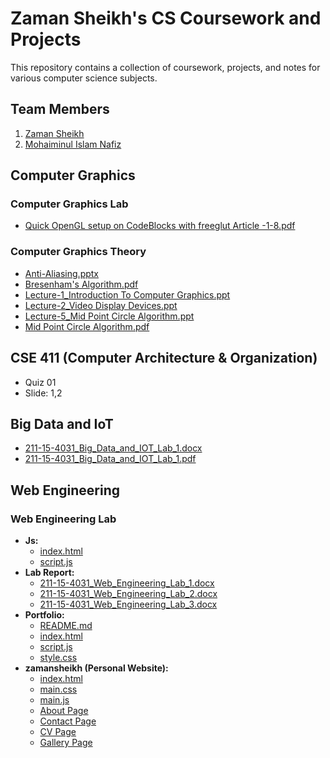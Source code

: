 # Zaman Sheikh's CS Coursework and Projects

This repository contains a collection of coursework, projects, and notes for various computer science subjects.

## Team Members

1. [Zaman Sheikh](https://github.com/zamansheikh/)
2. [Mohaiminul Islam Nafiz](https://github.com/Nafiz4041)

## Computer Graphics

### Computer Graphics Lab
- [Quick OpenGL setup on CodeBlocks with freeglut Article -1-8.pdf](Computer_Graphics_Lab/Quick%20OpenGL%20setup%20on%20CodeBlocks%20with%20freeglut%20Article%20-1-8.pdf)

### Computer Graphics Theory
- [Anti-Aliasing.pptx](Computer_Graphics_Theory/Anti-Aliasing.pptx)
- [Bresenham's Algorithm.pdf](Computer_Graphics_Theory/Bresenham's%20Algorithm.pdf)
- [Lecture-1_Introduction To Computer Graphics.ppt](Computer_Graphics_Theory/Lecture-1_Introduction%20To%20Computer%20Graphics.ppt)
- [Lecture-2_Video Display Devices.ppt](Computer_Graphics_Theory/Lecture-2_%20Video%20Display%20Devices.ppt)
- [Lecture-5_Mid Point Circle Algorithm.ppt](Computer_Graphics_Theory/Lecture-5_Mid%20Point%20Circle%20Algorithm.ppt)
- [Mid Point Circle Algorithm.pdf](Computer_Graphics_Theory/Mid%20Point%20Circle%20Algorithm.pdf)

## CSE 411 (Computer Architecture & Organization)

- Quiz 01
- Slide: 1,2

## Big Data and IoT

- [211-15-4031_Big_Data_and_IOT_Lab_1.docx](Big%20Data%20and%20IOT/211-15-4031_Big_Data_and_IOT_Lab_1.docx)
- [211-15-4031_Big_Data_and_IOT_Lab_1.pdf](Big%20Data%20and%20IOT/211-15-4031_Big_Data_and_IOT_Lab_1.pdf)

## Web Engineering

### Web Engineering Lab
- **Js:**
    - [index.html](Web_Engineering_Lab/Js/index.html)
    - [script.js](Web_Engineering_Lab/Js/script.js)
- **Lab Report:**
    - [211-15-4031_Web_Engineering_Lab_1.docx](Web_Engineering_Lab/Lab%20Report/211-15-4031_Web_Engineerig_Lab_1.docx)
    - [211-15-4031_Web_Engineering_Lab_2.docx](Web_Engineering_Lab/Lab%20Report/211-15-4031_Web_Engineerig_Lab_2.docx)
    - [211-15-4031_Web_Engineering_Lab_3.docx](Web_Engineering_Lab/Lab%20Report/211-15-4031_Web_Engineerig_Lab_3.docx)
- **Portfolio:**
    - [README.md](Web_Engineering_Lab/portfolio/README.md)
    - [index.html](Web_Engineering_Lab/portfolio/index.html)
    - [script.js](Web_Engineering_Lab/portfolio/js/script.js)
    - [style.css](Web_Engineering_Lab/portfolio/sass/style.css)
- **zamansheikh (Personal Website):**
    - [index.html](Web_Engineering_Lab/zamansheikh/index.html)
    - [main.css](Web_Engineering_Lab/zamansheikh/css/main.css)
    - [main.js](Web_Engineering_Lab/zamansheikh/js/main.js)
    - [About Page](Web_Engineering_Lab/zamansheikh/pages/about.html)
    - [Contact Page](Web_Engineering_Lab/zamansheikh/pages/contract.html)
    - [CV Page](Web_Engineering_Lab/zamansheikh/pages/cv.html)
    - [Gallery Page](Web_Engineering_Lab/zamansheikh/pages/gallery.html)
